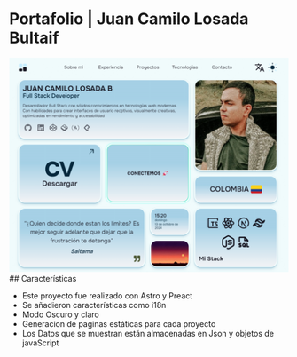 # Portafolio | Juan Camilo Losada Bultaif

 <img src="/public/og-image.jpg" alt="version">
## Características

- Este proyecto fue realizado con Astro y Preact
- Se añadieron características como i18n
- Modo Oscuro y claro
- Generacion de paginas estáticas para cada proyecto
- Los Datos que se muestran están almacenadas en Json y objetos de javaScript
